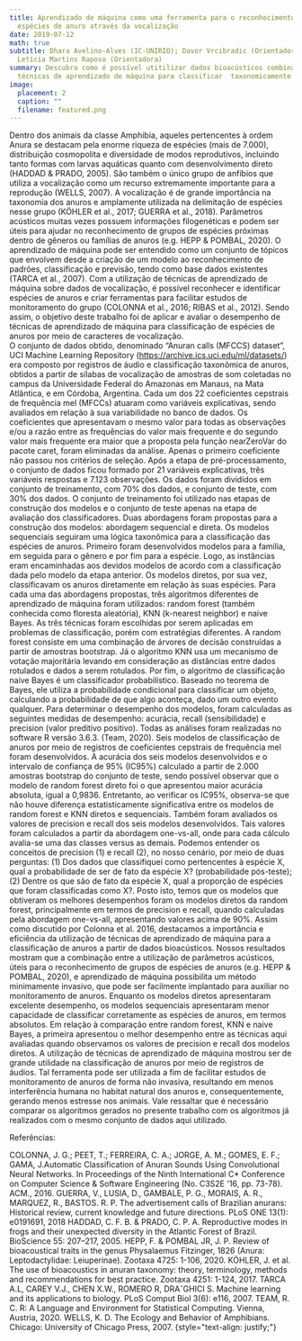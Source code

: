 ```yaml
---
title: Aprendizado de máquina como uma ferramenta para o reconhecimento de
  espécies de anuro através da vocalização
date: 2019-07-12
math: true
subtitle: Dhara Avelino-Alves (IC-UNIRIO); Davor Vrcibradic (Orientador);
  Letícia Martins Raposo (Orientadora)
summary: D﻿escubra como é possível utitilizar dados bioacústicos combinados com
  técnicas de aprendizado de máquina para classificar  taxonomicamente anuros!
image:
  placement: 2
  caption: ""
  filename: featured.png
---
```

Dentro dos animais da classe Amphibia, aqueles pertencentes à ordem Anura se destacam pela enorme riqueza de espécies (mais de 7.000), distribuição cosmopolita e diversidade de modos reprodutivos, incluindo tanto formas com larvas aquáticas quanto com desenvolvimento direto (HADDAD & PRADO, 2005). São também o único grupo de anfíbios que utiliza a vocalização como um recurso extremamente importante para a reprodução (WELLS, 2007). A vocalização é de grande importância na taxonomia dos anuros e amplamente utilizada na delimitação de espécies nesse grupo (KÖHLER et al., 2017; GUERRA et al., 2018). Parâmetros acústicos muitas vezes possuem informações filogenéticas e podem ser úteis para ajudar no reconhecimento de grupos de espécies próximas dentro de gêneros ou famílias de anuros (e.g. HEPP & POMBAL, 2020). O aprendizado de máquina pode ser entendido como um conjunto de tópicos que envolvem desde a criação de um modelo ao reconhecimento de padrões, classificação e previsão, tendo como base dados existentes (TARCA et al., 2007). Com a utilização de técnicas de aprendizado de máquina sobre dados de vocalização, é possível reconhecer e identificar espécies de anuros e criar ferramentas para facilitar estudos de monitoramento do grupo (COLONNA et al., 2016; RIBAS et al., 2012). Sendo assim, o objetivo deste trabalho foi de aplicar e avaliar o desempenho de técnicas de aprendizado de máquina para classificação de espécies de anuros por meio de caracteres de vocalização.\
O conjunto de dados obtido, denominado “Anuran calls (MFCCS) dataset”, UCI Machine Learning Repository (https://archive.ics.uci.edu/ml/datasets/) era composto por registros de áudio e classificação taxonômica de anuros, obtidos a partir de sílabas de vocalização de amostras de som coletadas no campus da Universidade Federal do Amazonas em Manaus, na Mata Atlântica, e em Córdoba, Argentina. Cada um dos 22 coeficientes cepstrais de frequência mel (MFCCs) atuaram como variáveis explicativas, sendo avaliados em relação à sua variabilidade no banco de dados. Os coeficientes que apresentavam o mesmo valor para todas as observações e/ou a razão entre as frequências do valor mais frequente e do segundo valor mais frequente era maior que a proposta pela função nearZeroVar do pacote caret, foram eliminadas da análise. Apenas o primeiro coeficiente não passou nos critérios de seleção. Após a etapa de pré-processamento, o conjunto de dados ficou formado por 21 variáveis explicativas, três variáveis respostas e 7.123 observações. Os dados foram divididos em conjunto de treinamento, com 70% dos dados, e conjunto de teste, com 30% dos dados. O conjunto de treinamento foi utilizado nas etapas de construção dos modelos e o conjunto de teste apenas na etapa de avaliação dos classificadores. Duas abordagens foram propostas para a construção dos modelos: abordagem sequencial e direta. Os modelos sequenciais seguiram uma lógica taxonômica para a classificação das espécies de anuros. Primeiro foram desenvolvidos modelos para a família, em seguida para o gênero e por fim para a espécie. Logo, as instâncias eram encaminhadas aos devidos modelos de acordo com a classificação dada pelo modelo da etapa anterior. Os modelos diretos, por sua vez, classificavam os anuros diretamente em relação às suas espécies. Para cada uma das abordagens propostas, três algoritmos diferentes de aprendizado de máquina foram utilizados: random forest (também conhecida como floresta aleatória), KNN (k-nearest neighbor) e naive Bayes. As três técnicas foram escolhidas por serem aplicadas em problemas de classificação, porém com estratégias diferentes. A random forest consiste em uma combinação de árvores de decisão construídas a partir de amostras bootstrap. Já o algoritmo KNN usa um mecanismo de votação majoritária levando em consideração as distâncias entre dados rotulados e dados a serem rotulados. Por fim, o algoritmo de classificação naive Bayes é um classificador probabilístico. Baseado no teorema de Bayes, ele utiliza a probabilidade condicional para classificar um objeto, calculando a probabilidade de que algo aconteça, dado um outro evento qualquer. Para determinar o desempenho dos modelos, foram calculadas as seguintes medidas de desempenho: acurácia, recall (sensibilidade) e precision (valor preditivo positivo). Todas as análises foram realizadas no software R versão 3.6.3. (Team, 2020).
Seis modelos de classificação de anuros por meio de registros de coeficientes cepstrais de frequência mel foram desenvolvidos. A acurácia dos seis modelos desenvolvidos e o intervalo de confiança de 95% (IC95%) calculado a partir de 2.000 amostras bootstrap do conjunto de teste, sendo possível observar que o modelo de random forest direto foi o que apresentou maior acurácia absoluta, igual a 0,9836. Entretanto, ao verificar os IC95%, observa-se que não houve diferença estatisticamente significativa entre os modelos de random forest e KNN diretos e sequenciais. Também foram avaliados os valores de precision e recall dos seis modelos desenvolvidos. Tais valores foram calculados a partir da abordagem one-vs-all, onde para cada cálculo avalia-se uma das classes versus as demais. Podemos entender os conceitos de precision (1) e recall (2), no nosso cenário, por meio de duas perguntas: (1) Dos dados que classifiquei como pertencentes à espécie X, qual a probabilidade de ser de fato da espécie X? (probabilidade pós-teste); (2) Dentre os que são de fato da espécie X, qual a proporção de espécies que foram classificadas como X?. Posto isto, temos que os modelos que obtiveram os melhores desempenhos foram os modelos diretos da random forest, principalmente em termos de precision e recall, quando calculadas pela abordagem one-vs-all, apresentando valores acima de 90%. Assim como discutido por Colonna et al. 2016, destacamos a importância e eficiência da utilização de técnicas de aprendizado de máquina para a classificação de anuros a partir de dados bioacústicos. Nossos resultados mostram que a combinação entre a utilização de parâmetros acústicos, úteis para o reconhecimento de grupos de espécies de anuros (e.g. HEPP & POMBAL, 2020), e aprendizado de máquina possibilita um método minimamente invasivo, que pode ser facilmente implantado para auxiliar no monitoramento de anuros.
Enquanto os modelos diretos apresentaram excelente desempenho, os modelos sequenciais apresentaram menor capacidade de classificar corretamente as espécies de anuros, em termos absolutos. Em relação à comparação entre random forest, KNN e naive Bayes, a primeira apresentou o melhor desempenho entre as técnicas aqui avaliadas quando observamos os valores de precision e recall dos modelos diretos. A utilização de técnicas de aprendizado de máquina mostrou ser de grande utilidade na classificação de anuros por meio de registros de áudios. Tal ferramenta pode ser utilizada a fim de facilitar estudos de monitoramento de anuros de forma não invasiva, resultando em menos interferência humana no habitat natural dos anuros e, consequentemente, gerando menos estresse nos animais. Vale ressaltar que é necessário comparar os algoritmos gerados no presente trabalho com os algoritmos já realizados com o mesmo conjunto de dados aqui utilizado.

Referências: 

COLONNA, J. G.; PEET, T.; FERREIRA, C. A.; JORGE, A. M.; GOMES, E. F.; GAMA, J.Automatic Classification of Anuran Sounds Using Convolutional Neural Networks. In Proceedings of the Ninth International C* Conference on Computer Science & Software Engineering (No. C3S2E '16, pp. 73-78). ACM., 2016.
GUERRA, V., LUSIA, D., GAMBALE, P. G., MORAIS, A. R., MARQUEZ, R., BASTOS. R. P. The advertisement calls of Brazilian anurans: Historical review, current knowledge and future directions. PLoS ONE 13(1): e0191691, 2018
HADDAD, C. F. B. & PRADO, C. P. A. Reproductive modes in frogs and their unexpected diversity in the Atlantic Forest of Brazil. BioScience 55: 207–217, 2005.
HEPP, F. & POMBAL JR, J. P. Review of bioacoustical traits in the genus Physalaemus Fitzinger, 1826 (Anura: Leptodactylidae: Leiuperinae). Zootaxa 4725: 1-106, 2020.
KÖHLER, J. et al. The use of bioacoustics in anuran taxonomy: theory, terminology, methods and recommendations for best practice. Zootaxa 4251: 1-124, 2017.
TARCA A.L, CAREY V.J., CHEN X.W., ROMERO R, DRA˘GHICI S. Machine learning and its applications to biology. PLoS Comput Biol 3(6): e116, 2007.
TEAM, R. C. R: A Language and Environment for Statistical Computing. Vienna, Austria, 2020. 
WELLS, K. D. The Ecology and Behavior of Amphibians. Chicago: University of Chicago Press, 2007.
{style="text-align: justify;"}